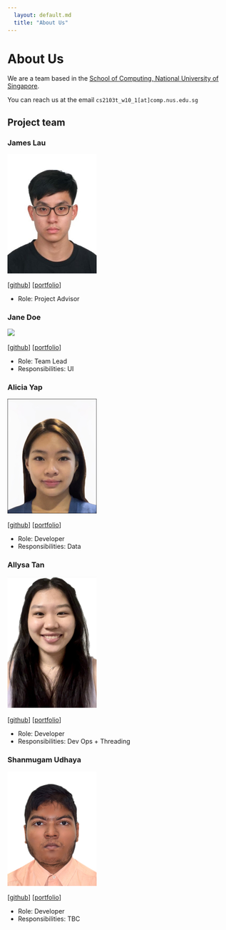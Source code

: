 ```yaml
---
  layout: default.md
  title: "About Us"
---
```


# About Us

We are a team based in the [School of Computing, National University of Singapore](http://www.comp.nus.edu.sg).

You can reach us at the email `cs2103t_w10_1[at]comp.nus.edu.sg`

## Project team

### James Lau

<img src="images/appleraincoat.png" width="200px">

[[github](https://github.com/appleraincoat)]
[[portfolio](team/appleraincoat)]

* Role: Project Advisor

### Jane Doe

<img src="images/johndoe.png" width="200px">

[[github](http://github.com/johndoe)]
[[portfolio](team/appleraincoat)]

* Role: Team Lead
* Responsibilities: UI

### Alicia Yap

<img src="images/wapisai.png" width="200px">

[[github](http://github.com/wapisai)] [[portfolio](team/wapisai.md)]


* Role: Developer
* Responsibilities: Data

### Allysa Tan

<img src="images/4llysa.png" width="200px">

[[github](http://github.com/4llysa)]
[[portfolio](team/4llysa.md)]

* Role: Developer
* Responsibilities: Dev Ops + Threading

### Shanmugam Udhaya

<img src="images/udhayashan1.png" width="200px">

[[github](http://github.com/udhayashan1)]
[[portfolio](team/udhaya.md)]

* Role: Developer
* Responsibilities: TBC
